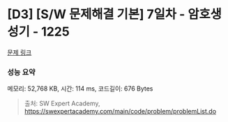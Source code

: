 # [D3] [S/W 문제해결 기본] 7일차 - 암호생성기 - 1225 

[문제 링크](https://swexpertacademy.com/main/code/problem/problemDetail.do?contestProbId=AV14uWl6AF0CFAYD) 

### 성능 요약

메모리: 52,768 KB, 시간: 114 ms, 코드길이: 676 Bytes



> 출처: SW Expert Academy, https://swexpertacademy.com/main/code/problem/problemList.do